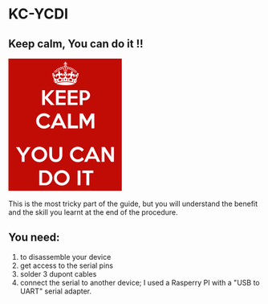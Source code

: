 # KC-YCDI

## Keep calm, You can do it !!

![Keep calm, You can do it](KC-YCDI.png)

This is the most tricky part of the guide, but you will understand the benefit and the skill you learnt at the end of the procedure.

## You need:
1. to disassemble your device
2. get access to the serial pins
3. solder 3 dupont cables
4. connect the serial to another device; I used a Rasperry PI with a "USB to UART" serial adapter.


